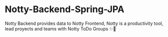 # Notty-Backend-Spring-JPA
Notty Backend provides data to Notty Frontend, Notty is a productivity tool, lead proyects and teams with Notty ToDo Groups ✨🚀
